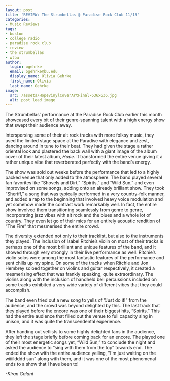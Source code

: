 ```yaml
---
layout: post
title: 'REVIEW: The Strumbellas @ Paradise Rock Club 11/13'
categories:
- Music Reviews
tags:
- boston
- college radio
- paradise rock club
- review
- the strumbellas
- wtbu
author:
  login: ogehrke
  email: ogehrke@bu.edu
  display_name: Olivia Gehrke
  first_name: Olivia
  last_name: Gehrke
image:
  src: /assets/HopeVinylCoverArtFinal-636x636.jpg
  alt: post lead image
---
```


The Strumbellas’ performance at the Paradise Rock Club earlier this month showcased every bit of their genre-spanning talent with a high energy show that swept their audience away.

Interspersing some of their alt rock tracks with more folksy music, they used the limited stage space at the Paradise with elegance and zest, dancing around in tune to their beat. They had given the stage a rather oriental look and plastered the back wall with a giant image of the album cover of their latest album, _Hope_. It transformed the entire venue giving it a rather unique vibe that reverberated perfectly with the band’s energy.

The show was sold out weeks before the performance that led to a highly packed venue that only added to the atmosphere. The band played several fan favorites like “Shovels and Dirt,” “Spirits,” and “Wild Sun,” and even improvised on some songs, adding onto an already brilliant show. They took “Sheriff,” a song that was typically performed in a very country-folk manner, and added a rap to the beginning that involved heavy voice modulation and yet somehow made the contrast work remarkably well. In fact, the entire show involved them transitioning seamlessly from genre to genre, incorporating jazz vibes with alt rock and the blues and a whole lot of country. They even let go of their mics for an entirely acoustic rendition of “The Fire” that mesmerised the entire crowd.

The diversity extended not only to their tracklist, but also to the instruments they played. The inclusion of Isabel Ritchie’s violin on most of their tracks is perhaps one of the most brilliant and unique features of the band, and it showed through very strongly in their live performance as well. Ritchie’s violin solos were among the most fantastic features of the performance and sent chills up my spine. On some of the tracks when Ritchie and Jon Hembrey soloed together on violins and guitar respectively, it created a mesmerising effect that was frankly speaking, quite extraordinary. The violins along with the inclusion of handheld bell percussions included on some tracks exhibited a very wide variety of different vibes that they could accomplish.  

The band even tried out a new song to yells of “Just do it!” from the audience, and the crowd was beyond delighted by this. The last track that they played before the encore was one of their biggest hits, “Spirits.” This had the entire audience that filled out the venue to full capacity sing in unison, and it was quite the transcendental experience.  
  
After handing out setlists to some highly delighted fans in the audience, they left the stage briefly before coming back for an encore. The played one of their most energetic songs yet, “Wild Sun,” to conclude the night and asked the audience to “sing with them from the top” towards end. The ended the show with the entire audience yelling, "I'm just waiting on the wiiiildddd sun" along with them, and it was one of the most phenomenal ends to a show that I have been to!

_\-Kiran Galani_